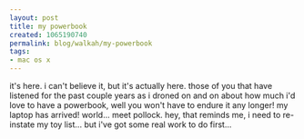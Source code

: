```yaml
--- 
layout: post
title: my powerbook
created: 1065190740
permalink: blog/walkah/my-powerbook
tags: 
- mac os x
---
```

it's here. i can't believe it, but it's actually here. those of you that have listened for the past couple years as i droned on and on about how much i'd love to have a powerbook, well you won't have to endure it any longer!  my laptop has arrived!
world... meet pollock.
hey, that reminds me, i need to re-instate my toy list... but i've got some real work to do first...
